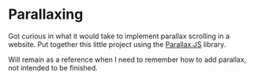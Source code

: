 Parallaxing
===========

Got curious in what it would take to implement parallax scrolling in a website. Put together this little project using the [Parallax.JS](http://pixelcog.com/parallax.js/) library.

Will remain as a reference when I need to remember how to add parallax, not intended to be finished.
